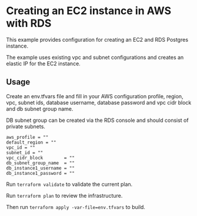 # Creating an EC2 instance in AWS with RDS

This example provides configuration for creating an EC2 and RDS Postgres instance. <br />

The example uses existing vpc and subnet configurations and creates an elastic IP for the EC2 instance. <br/>

## Usage
Create an env.tfvars file and fill in your AWS configuration profile, region, vpc, subnet ids, database username, database password and vpc cidr block and db subnet group name. <br/>

DB subnet group can be created via the RDS console and should consist of private subnets.

```
aws_profile = ""
default_region = ""
vpc_id = ""
subnet_id = ""
vpc_cidr_block        = ""
db_subnet_group_name  = ""
db_instance1_username = ""
db_instance1_password = ""
```

Run `terraform validate` to validate the current plan. <br/>

Run `terraform plan` to review the infrastructure. <br/>

Then run `terraform apply -var-file=env.tfvars` to build.



